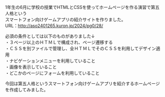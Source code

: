 1年生の6月に学校の授業でHTMLとCSSを使ってホームページを作る演習で第五人格という<br>
スマートフォン向けゲームアプリの紹介サイトを作りました。<br>
URL：http://aso2401265.kuron.jp/2024/pg0/28/

必須の条件としては以下のものがありました↓<br>
・３ページ以上のＨＴＭＬで構成され、ページ遷移する<br>
・ＣＳＳを別ファイルで管理し、全ＨＴＭＬでそのＣＳＳを利用してデザイン適用<br>
・ナビゲーションメニューを利用していること<br>
・画像を表示していること<br>
・どこかのページにフォームを利用していること<br>

今回は第五人格というスマートフォン向けゲームアプリを紹介するホームページを作成してみました。
